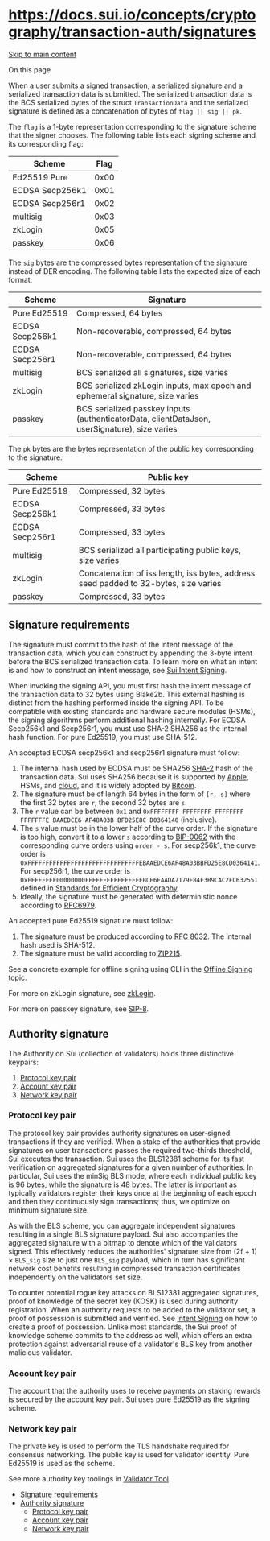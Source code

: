 # https://docs.sui.io/concepts/cryptography/transaction-auth/signatures

[Skip to main content](https://docs.sui.io/concepts/cryptography/transaction-auth/signatures#__docusaurus_skipToContent_fallback)

On this page

When a user submits a signed transaction, a serialized signature and a serialized transaction data is submitted. The serialized transaction data is the BCS serialized bytes of the struct `TransactionData` and the serialized signature is defined as a concatenation of bytes of `flag || sig || pk`.

The `flag` is a 1-byte representation corresponding to the signature scheme that the signer chooses. The following table lists each signing scheme and its corresponding flag:

| Scheme | Flag |
| --- | --- |
| Ed25519 Pure | 0x00 |
| ECDSA Secp256k1 | 0x01 |
| ECDSA Secp256r1 | 0x02 |
| multisig | 0x03 |
| zkLogin | 0x05 |
| passkey | 0x06 |

The `sig` bytes are the compressed bytes representation of the signature instead of DER encoding. The following table lists the expected size of each format:

| Scheme | Signature |
| --- | --- |
| Pure Ed25519 | Compressed, 64 bytes |
| ECDSA Secp256k1 | Non-recoverable, compressed, 64 bytes |
| ECDSA Secp256r1 | Non-recoverable, compressed, 64 bytes |
| multisig | BCS serialized all signatures, size varies |
| zkLogin | BCS serialized zkLogin inputs, max epoch and ephemeral signature, size varies |
| passkey | BCS serialized passkey inputs (authenticatorData, clientDataJson, userSignature), size varies |

The `pk` bytes are the bytes representation of the public key corresponding to the signature.

| Scheme | Public key |
| --- | --- |
| Pure Ed25519 | Compressed, 32 bytes |
| ECDSA Secp256k1 | Compressed, 33 bytes |
| ECDSA Secp256r1 | Compressed, 33 bytes |
| multisig | BCS serialized all participating public keys, size varies |
| zkLogin | Concatenation of iss length, iss bytes, address seed padded to 32-bytes, size varies |
| passkey | Compressed, 33 bytes |

## Signature requirements [​](https://docs.sui.io/concepts/cryptography/transaction-auth/signatures\#signature-requirements "Direct link to Signature requirements")

The signature must commit to the hash of the intent message of the transaction data, which you can construct by appending the 3-byte intent before the BCS serialized transaction data. To learn more on what an intent is and how to construct an intent message, see [Sui Intent Signing](https://docs.sui.io/concepts/cryptography/transaction-auth/intent-signing).

When invoking the signing API, you must first hash the intent message of the transaction data to 32 bytes using Blake2b. This external hashing is distinct from the hashing performed inside the signing API. To be compatible with existing standards and hardware secure modules (HSMs), the signing algorithms perform additional hashing internally. For ECDSA Secp256k1 and Secp256r1, you must use SHA-2 SHA256 as the internal hash function. For pure Ed25519, you must use SHA-512.

An accepted ECDSA secp256k1 and secp256r1 signature must follow:

1. The internal hash used by ECDSA must be SHA256 [SHA-2](https://en.wikipedia.org/wiki/SHA-2) hash of the transaction data. Sui uses SHA256 because it is supported by [Apple](https://developer.apple.com/forums/thread/89619), HSMs, and [cloud](https://developer.apple.com/forums/thread/89619), and it is widely adopted by [Bitcoin](https://en.bitcoin.it/wiki/Elliptic_Curve_Digital_Signature_Algorithm).
2. The signature must be of length 64 bytes in the form of `[r, s]` where the first 32 bytes are `r`, the second 32 bytes are `s`.
3. The `r` value can be between `0x1` and `0xFFFFFFFF FFFFFFFF FFFFFFFF FFFFFFFE BAAEDCE6 AF48A03B BFD25E8C D0364140` (inclusive).
4. The `s` value must be in the lower half of the curve order. If the signature is too high, convert it to a lower `s` according to [BIP-0062](https://github.com/bitcoin/bips/blob/master/bip-0062.mediawiki#low-s-values-in-signatures) with the corresponding curve orders using `order - s`. For secp256k1, the curve order is `0xFFFFFFFFFFFFFFFFFFFFFFFFFFFFFFFEBAAEDCE6AF48A03BBFD25E8CD0364141`. For secp256r1, the curve order is `0xFFFFFFFF00000000FFFFFFFFFFFFFFFFBCE6FAADA7179E84F3B9CAC2FC632551` defined in [Standards for Efficient Cryptography](https://secg.org/SEC2-Ver-1.0.pdf).
5. Ideally, the signature must be generated with deterministic nonce according to [RFC6979](https://www.rfc-editor.org/rfc/rfc6979).

An accepted pure Ed25519 signature must follow:

1. The signature must be produced according to [RFC 8032](https://www.rfc-editor.org/rfc/rfc8032.html#section-5.1.6). The internal hash used is SHA-512.
2. The signature must be valid according to [ZIP215](https://github.com/zcash/zips/blob/main/zip-0215.rst).

See a concrete example for offline signing using CLI in the [Offline Signing](https://docs.sui.io/concepts/cryptography/transaction-auth/offline-signing) topic.

For more on zkLogin signature, see [zkLogin](https://docs.sui.io/concepts/cryptography/zklogin).

For more on passkey signature, see [SIP-8](https://github.com/sui-foundation/sips/blob/main/sips/sip-9.md).

## Authority signature [​](https://docs.sui.io/concepts/cryptography/transaction-auth/signatures\#authority-signature "Direct link to Authority signature")

The Authority on Sui (collection of validators) holds three distinctive keypairs:

1. [Protocol key pair](https://docs.sui.io/concepts/cryptography/transaction-auth/signatures#protocol-pair)
2. [Account key pair](https://docs.sui.io/concepts/cryptography/transaction-auth/signatures#account-pair)
3. [Network key pair](https://docs.sui.io/concepts/cryptography/transaction-auth/signatures#network-pair)

### Protocol key pair [​](https://docs.sui.io/concepts/cryptography/transaction-auth/signatures\#protocol-pair "Direct link to Protocol key pair")

The protocol key pair provides authority signatures on user-signed transactions if they are verified. When a stake of the authorities that provide signatures on user transactions passes the required two-thirds threshold, Sui executes the transaction. Sui uses the BLS12381 scheme for its fast verification on aggregated signatures for a given number of authorities. In particular, Sui uses the minSig BLS mode, where each individual public key is 96 bytes, while the signature is 48 bytes. The latter is important as typically validators register their keys once at the beginning of each epoch and then they continuously sign transactions; thus, we optimize on minimum signature size.

As with the BLS scheme, you can aggregate independent signatures resulting in a single BLS signature payload. Sui also accompanies the aggregated signature with a bitmap to denote which of the validators signed. This effectively reduces the authorities' signature size from (2f + 1) × `BLS_sig` size to just one `BLS_sig` payload, which in turn has significant network cost benefits resulting in compressed transaction certificates independently on the validators set size.

To counter potential rogue key attacks on BLS12381 aggregated signatures, proof of knowledge of the secret key (KOSK) is used during authority registration. When an authority requests to be added to the validator set, a proof of possession is submitted and verified. See [Intent Signing](https://docs.sui.io/concepts/cryptography/transaction-auth/intent-signing) on how to create a proof of possession. Unlike most standards, the Sui proof of knowledge scheme commits to the address as well, which offers an extra protection against adversarial reuse of a validator's BLS key from another malicious validator.

### Account key pair [​](https://docs.sui.io/concepts/cryptography/transaction-auth/signatures\#account-pair "Direct link to Account key pair")

The account that the authority uses to receive payments on staking rewards is secured by the account key pair. Sui uses pure Ed25519 as the signing scheme.

### Network key pair [​](https://docs.sui.io/concepts/cryptography/transaction-auth/signatures\#network-pair "Direct link to Network key pair")

The private key is used to perform the TLS handshake required for consensus networking. The public key is used for validator identity. Pure Ed25519 is used as the scheme.

See more authority key toolings in [Validator Tool](https://github.com/MystenLabs/sui/blob/f8b5ad9aaecc3c4b30a060ec5e00bdad9ba75a93/nre/validator_tool.md).

- [Signature requirements](https://docs.sui.io/concepts/cryptography/transaction-auth/signatures#signature-requirements)
- [Authority signature](https://docs.sui.io/concepts/cryptography/transaction-auth/signatures#authority-signature)
  - [Protocol key pair](https://docs.sui.io/concepts/cryptography/transaction-auth/signatures#protocol-pair)
  - [Account key pair](https://docs.sui.io/concepts/cryptography/transaction-auth/signatures#account-pair)
  - [Network key pair](https://docs.sui.io/concepts/cryptography/transaction-auth/signatures#network-pair)